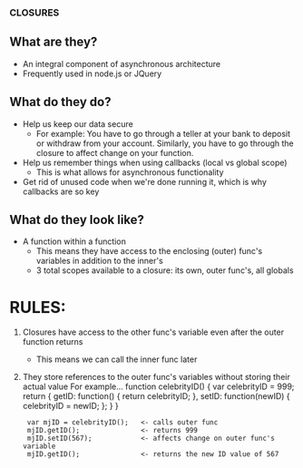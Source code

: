 ### CLOSURES

## What are they?
- An integral component of asynchronous architecture 
- Frequently used in node.js or JQuery

## What do they do?
- Help us keep our data secure
    + For example: You have to go through a teller at your bank to deposit or withdraw from your account. Similarly, you have to go through the closure to affect change on your function. 
- Help us remember things when using callbacks (local vs global scope)
    + This is what allows for asynchronous functionality 
- Get rid of unused code when we're done running it, which is why callbacks are so key

## What do they look like?
- A function within a function
    + This means they have access to the enclosing (outer) func's variables in addition to the inner's
    + 3 total scopes available to a closure: its own, outer func's, all globals

# RULES:
1) Closures have access to the other func's variable even after the outer function returns
    - This means we can call the inner func later
2) They store references to the outer func's variables without storing their actual value 
    For example...
        function celebrityID() {
            var celebrityID = 999;
            return {
                getID: function() {
                    return celebrityID;
                },
                setID: function(newID) {
                    celebrityID = newID;
                };
            }
        }

        var mjID = celebrityID();   <- calls outer func
        mjID.getID();               <- returns 999
        mjID.setID(567);            <- affects change on outer func's variable
        mjID.getID();               <- returns the new ID value of 567